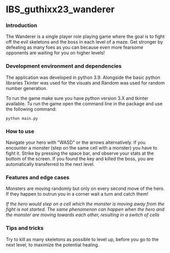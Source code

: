 # IBS_guthixx23_wanderer

### Introduction
The Wanderer is a single player role playing game where the goal is to fight
off the evil skeletons and the boss in each level of a maze. Get stronger by
defeating as many foes as you can because even more fearsome opponents are
waiting for you on higher levels!

### Development environment and dependencies

The application was developed in python 3.9. Alongside the basic python 
libraries Tkinter was used for the visuals and Random was used for random
number generation. 

To run the game make sure you have python version 3.X and tkinter available.
Tu run the game open the command line in the package and use the following 
command:

```
python main.py
```

### How to use

Navigate your hero with "WASD" or the arrows alternatively. If you encounter
a monster (step on the same cell with a monster) you have to fight it. 
Strike by pressing the space bar, and observe your stats at the bottom of 
the screen. If you found the key and killed the boss, you are automatically
transferred to the next level.


### Features and edge cases
Monsters are moving randomly but only on every second move of the hero. If 
they happen to outrun you in a corner wait a turn and catch them!

*If the hero would step on a cell which the monster is moving away from 
the fight is not started. The same phenomenon can happen when the hero and 
the monster are moving towards each other, resulting in a switch of cells*

### Tips and tricks

Try to kill as many skeletons as possible to level up, before you go to
the next level, to maximize the potential healing.